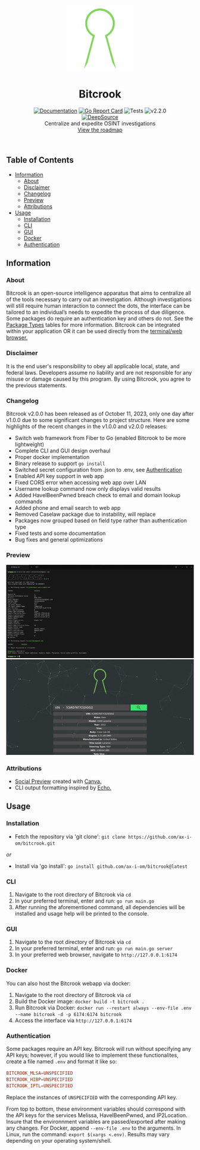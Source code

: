 <p align="center">
  <a><img src="./images/bitcrook.png" width=180 height="180"></a>
  <h1 align="center">Bitcrook</h1>
  <p align="center">
    <a href="https://pkg.go.dev/github.com/ax-i-om/bitcrook"><img src="https://pkg.go.dev/badge/github.com/ax-i-om/tempest.svg" alt="Documentation"></a>
    <a href="https://goreportcard.com/report/github.com/ax-i-om/bitcrook"><img src="https://goreportcard.com/badge/github.com/ax-i-om/bitcrook" alt="Go Report Card"></a>
    <a><img src="https://img.shields.io/badge/tests-8&#47;8-green.svg" alt="Tests"></a>
    <a><img src="https://img.shields.io/badge/version-2.2.0-blue.svg" alt="v2.2.0"></a><br>
    <a href="https://app.deepsource.com/gh/ax-i-om/bitcrook/" target="_blank"><img alt="DeepSource" title="DeepSource" src="https://app.deepsource.com/gh/ax-i-om/bitcrook.svg/?label=active+issues&show_trend=true"/></a><br>
    Centralize and expedite OSINT investigations<br>
  <a href="https://github.com/users/ax-i-om/projects/1">View the roadmap</a><br>
</a>
  </p><br>
</p>

## Table of Contents

- [Information](#information)
  - [About](#about)
  - [Disclaimer](#disclaimer)
  - [Changelog](#changelog)
  - [Preview](#preview)
  - [Attributions](#attributions)
- [Usage](#usage)
  - [Installation](#installation)
  - [CLI](#cli)
  - [GUI](#gui)
  - [Docker](#docker)
  - [Authentication](#authentication)

## Information

### About

Bitcrook is an open-source intelligence apparatus that aims to centralize all of the tools necessary to carry out an investigation. Although investigations will still require human interaction to connect the dots, the interface can be tailored to an individual’s needs to expedite the process of due diligence. Some packages do require an authentication key and others do not. See the [Package Types](#package-types) tables for more information. Bitcrook can be integrated within your application OR it can be used directly from the [terminal/web browser.](#preview)

### Disclaimer

It is the end user's responsibility to obey all applicable local, state, and federal laws. Developers assume no liability and are not responsible for any misuse or damage caused by this program. By using Bitcrook, you agree to the previous statements.

### Changelog

Bitcrook v2.0.0 has been released as of October 11, 2023, only one day after v1.0.0 due to some significant changes to project structure. Here are some highlights of the recent changes in the v1.0.0 and v2.0.0 releases: 

 - Switch web framework from Fiber to Go (enabled Bitcrook to be more lightweight)
 - Complete CLI and GUI design overhaul
 - Proper docker implementation
 - Binary release to support `go install`
 - Switched secret configuration from .json to .env, see [Authentication](#authentication)
 - Enabled API key support in web app
 - Fixed CORS error when accessing web app over LAN
 - Username lookup command now only displays valid results
 - Added HaveIBeenPwned breach check to email and domain lookup commands
 - Added phone and email search to web app
 - Removed Caselaw package due to instability, will replace
 - Packages now grouped based on field type rather than authentication type
 - Fixed tests and some documentation
 - Bug fixes and general optimizations

### Preview

<a><img src="./images/cliprev.png"></a>
<a><img src="./images/guiprev.png"></a>


### Attributions

 - [Social Preview](./images/card.jpg) created with [Canva.](https://www.canva.com/)
 - CLI output formatting inspired by [Echo.](https://echo.labstack.com)

## Usage

### Installation

 - Fetch the repository via 'git clone': `git clone https://github.com/ax-i-om/bitcrook.git`

 *or*

 - Install via 'go install': `go install github.com/ax-i-om/bitcrook@latest`

### CLI 

1. Navigate to the root directory of Bitcrook via `cd`
2. In your preferred terminal, enter and run: `go run main.go`
3. After running the aforementioned command, all dependencies will be installed and usage help will be printed to the console.

### GUI

1. Navigate to the root directory of Bitcrook via `cd`
2. In your preferred terminal, enter and run: `go run main.go server`
3. In your preferred web browser, navigate to `http://127.0.0.1:6174`

### Docker

You can also host the Bitcrook webapp via docker:

1. Navigate to the root directory of Bitcrook via `cd`
2. Build the Docker image: `docker build -t bitcrook .`
3. Run Bitcrook via Docker: `docker run --restart always --env-file .env --name bitcrook -d -p 6174:6174 bitcrook`
4. Access the interface via `http://127.0.0.1:6174`

### Authentication

Some packages require an API key. Bitcrook will run without specifying any API keys; however, if you would like to implement these functionalites, create a file named `.env` and format it like so:

``` conf
BITCROOK_MLSA=UNSPECIFIED
BITCROOK_HIBP=UNSPECIFIED
BITCROOK_IPTL=UNSPECIFIED
```

Replace the instances of `UNSPECIFIED` with the corresponding API key.

From top to bottom, these environment variables should correspond with the API keys for the services Melissa, HaveIBeenPwned, and IP2Location. Insure that the environnment variables are passed/exported after making any changes. For Docker, append `--env-file .env` to the arguments. In Linux, run the command: `export $(xargs <.env)`. Results may vary depending on your operating system/shell.